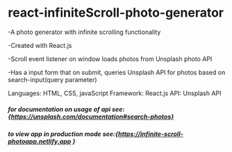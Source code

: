 # react-infiniteScroll-photo-generator

-A photo generator with infinite scrolling functionality

-Created with React.js

-Scroll event listener on window loads photos from Unsplash photo API

-Has a input form that on submit, queries Unsplash API for photos based on search-input(query parameter)

Languages: HTML, CSS, javaScript
Framework: React.js
API: Unsplash API

##### for documentation on usage of api see:{https://unsplash.com/documentation#search-photos}

##### to view app in production mode see:{https://infinite-scroll-photoapp.netlify.app }

